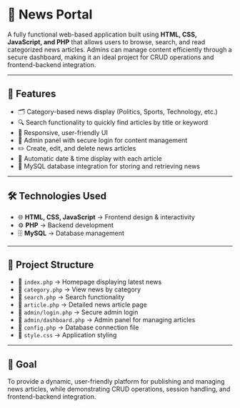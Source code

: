 # 📰 News Portal  

A fully functional web-based application built using **HTML, CSS, JavaScript, and PHP** that allows users to browse, search, and read categorized news articles. Admins can manage content efficiently through a secure dashboard, making it an ideal project for CRUD operations and frontend-backend integration.  

---

## 🚀 Features  
- 🗂 Category-based news display (Politics, Sports, Technology, etc.)  
- 🔍 Search functionality to quickly find articles by title or keyword  
- 📰 Responsive, user-friendly UI  
- 🔑 Admin panel with secure login for content management  
- ✏️ Create, edit, and delete news articles  
- 📅 Automatic date & time display with each article  
- 💾 MySQL database integration for storing and retrieving news  

---

## 🛠️ Technologies Used  
- 🌐 **HTML, CSS, JavaScript** → Frontend design & interactivity  
- ⚙️ **PHP** → Backend development  
- 🗄️ **MySQL** → Database management  

---

## 📂 Project Structure  
- 📄 `index.php` → Homepage displaying latest news  
- 📄 `category.php` → View news by category  
- 📄 `search.php` → Search functionality  
- 📄 `article.php` → Detailed news article page  
- 📄 `admin/login.php` → Secure admin login  
- 📄 `admin/dashboard.php` → Admin panel for managing articles  
- 📄 `config.php` → Database connection file  
- 📄 `style.css` → Application styling  

---

## 🎯 Goal  
To provide a dynamic, user-friendly platform for publishing and managing news articles, while demonstrating CRUD operations, session handling, and frontend-backend integration.  

